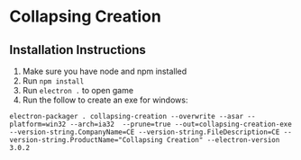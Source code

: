 # Collapsing Creation #

## Installation Instructions ##
1. Make sure you have node and npm installed
2. Run `npm install`
3. Run `electron .` to open game
4. Run the follow to create an exe for windows:
```shell
electron-packager . collapsing-creation --overwrite --asar --platform=win32 --arch=ia32  --prune=true --out=collapsing-creation-exe --version-string.CompanyName=CE --version-string.FileDescription=CE --version-string.ProductName="Collapsing Creation" --electron-version 3.0.2
```
